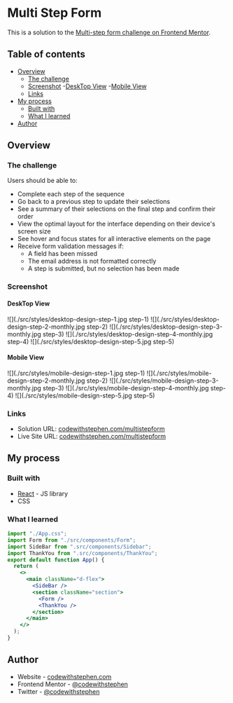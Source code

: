 # Multi Step Form

This is a solution to the [Multi-step form challenge on Frontend Mentor](https://www.frontendmentor.io/challenges/multistep-form-YVAnSdqQBJ).

## Table of contents

- [Overview](#overview)
  - [The challenge](#the-challenge)
  - [Screenshot](#screenshot)
    -[DeskTop View](#desktop-view)
    -[Mobile View](#mobile-view)
  - [Links](#links)
- [My process](#my-process)
  - [Built with](#built-with)
  - [What I learned](#what-i-learned)
- [Author](#author)

## Overview

### The challenge

Users should be able to:

- Complete each step of the sequence
- Go back to a previous step to update their selections
- See a summary of their selections on the final step and confirm their order
- View the optimal layout for the interface depending on their device's screen size
- See hover and focus states for all interactive elements on the page
- Receive form validation messages if:
  - A field has been missed
  - The email address is not formatted correctly
  - A step is submitted, but no selection has been made

### Screenshot

#### DeskTop View

![](./src/styles/desktop-design-step-1.jpg step-1)
![](./src/styles/desktop-design-step-2-monthly.jpg step-2)
![](./src/styles/desktop-design-step-3-monthly.jpg step-3)
![](./src/styles/desktop-design-step-4-monthly.jpg step-4)
![](./src/styles/desktop-design-step-5.jpg step-5)

#### Mobile View

![](./src/styles/mobile-design-step-1.jpg step-1)
![](./src/styles/mobile-design-step-2-monthly.jpg step-2)
![](./src/styles/mobile-design-step-3-monthly.jpg step-3)
![](./src/styles/mobile-design-step-4-monthly.jpg step-4)
![](./src/styles/mobile-design-step-5.jpg step-5)

### Links

- Solution URL: [codewithstephen.com/multistepform](https://github.com/demostephen/09-starting-project(multi-step-form))
- Live Site URL: [codewithstephen.com/multistepform](https://github.io/09-starting-project(multi-step-form))

## My process

### Built with

- [React](https://reactjs.org/) - JS library
- CSS

### What I learned

```jsx
import "./App.css";
import Form from "./src/components/Form";
import SideBar from ".src/components/Sidebar";
import ThankYou from ".src/components/ThankYou";
export default function App() {
  return (
    <>
      <main className="d-flex">
        <SideBar />
        <section className="section">
          <Form />
          <ThankYou />
        </section>
      </main>
    </>
  );
}
```

## Author

- Website - [codewithstephen.com](https://www.codewithstephen.com)
- Frontend Mentor - [@codewithstephen](https://www.frontendmentor.io/profile/codewithstephen)
- Twitter - [@codewithstephen](https://www.twitter.com/codewithstephen)
